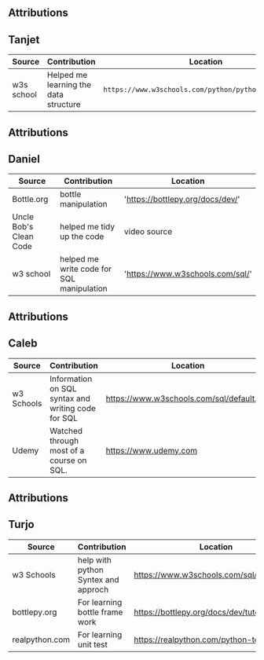 

## Attributions
## Tanjet 

| Source     | Contribution                          | Location                         |
|------------|---------------------------------------|----------------------------------|
| w3s school | Helped me learning the data structure | `https://www.w3schools.com/python/python_ref_set.asp`                       |

## Attributions
## Daniel

| Source                  | Contribution                              | Location                         |
|-------------------------|-------------------------------------------|----------------------------------|
| Bottle.org              | bottle manipulation                       | 'https://bottlepy.org/docs/dev/' |
| Uncle Bob's Clean Code  | helped me tidy up the code                | video source                     |
| w3 school               | helped me write code for SQL manipulation | 'https://www.w3schools.com/sql/' |

## Attributions
## Caleb

| Source     | Contribution                                       | Location                                  |
|------------|----------------------------------------------------|-------------------------------------------|
| w3 Schools | Information on SQL syntax and writing code for SQL | https://www.w3schools.com/sql/default.asp |
| Udemy      | Watched through most of a course on SQL.           | https://www.udemy.com                     |


## Attributions
## Turjo

| Source       | Contribution                       | Location           |
|--------------|------------------------------------|--------------------|
| w3 Schools   | help with python Syntex and approch | https://www.w3schools.com/sql/default.asp |
| bottlepy.org | For learning bottle frame work     | https://bottlepy.org/docs/dev/tutorial.html                   |
 |realpython.com | For learning unit test             | https://realpython.com/python-testing/ |